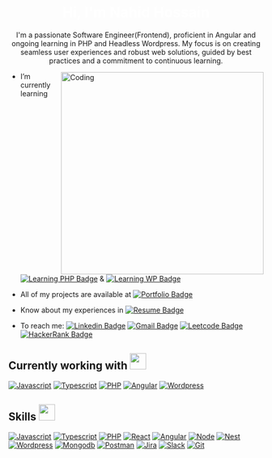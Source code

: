 <h1 align="center" style="color : white">Hi, I'm Nahid Hossain</h1>
<p align="center">I'm a passionate Software Engineer(Frontend), proficient in Angular and ongoing learning in PHP and Headless Wordpress. My focus is on creating seamless user experiences and robust web solutions, guided by best practices and a commitment to continuous learning.</p>
<img align="right" alt="Coding" width="400" src="https://cdn.dribbble.com/users/1162077/screenshots/3848914/programmer.gif" />

- I’m currently learning [![Learning PHP Badge](https://img.shields.io/badge/PHP-777BB4?style=flat-square&logo=php&logoColor=white)](https://www.php.net/manual/en/) & [![Learning WP Badge](https://img.shields.io/badge/WordPress-%23117AC9.svg?style=flat-square&logo=WordPress&logoColor=white)](https://wordpress.org/documentation/)
  
- All of my projects are available at [![Portfolio Badge](https://img.shields.io/badge/-Portfolio-243c54?style=flat-square)](https://nahid-v2.netlify.app/)

- Know about my experiences in [![Resume Badge](https://img.shields.io/badge/-Resume-3ce3b4?style=flat-square)](https://drive.google.com/drive/folders/1VSDfmrqOLy_p6cgsFoXy-xe7Tt3Cl5K8?usp=sharing)

- To reach me: [![Linkedin Badge](https://img.shields.io/badge/LinkedIn-0077B5?style=flat-square&logo=linkedin&logoColor=white)](https://www.linkedin.com/in/md-nahid-hossain-66433919b/) 
[![Gmail Badge](https://img.shields.io/badge/-Gmail-c14438?style=flat-square&logo=Gmail&logoColor=white&link=mailto:nahidhossain1184@gmail.com)](mailto:nahidhossain1184@gmail.com)
[![Leetcode Badge](https://img.shields.io/badge/-LeetCode-FFA116?style=flat-square&logo=LeetCode&logoColor=black)](https://leetcode.com/nahidhossain1184/)
[![HackerRank Badge](https://img.shields.io/badge/-Hackerrank-2EC866?style=flat-square&logo=HackerRank&logoColor=white)](https://www.hackerrank.com/profile/nahidhossain1184)



<h2> Currently working with <img src = "https://media2.giphy.com/media/QssGEmpkyEOhBCb7e1/giphy.gif?cid=ecf05e47a0n3gi1bfqntqmob8g9aid1oyj2wr3ds3mg700bl&rid=giphy.gif" width = 32px> </h2>
<a href="https://developer.mozilla.org/en-US/docs/Web/JavaScript" target="_blank"><img alt="Javascript" src="https://img.shields.io/badge/JavaScript-323330?style=flat-square&logo=javascript&logoColor=F7DF1E"></a>
<a href="https://www.typescriptlang.org/" target="_blank"><img alt="Typescript" src="https://img.shields.io/badge/TypeScript-007ACC?style=flat-square&logo=typescript&logoColor=white"></a>
<a href="https://www.php.net/manual/en/" target="_blank"><img alt="PHP" src="https://img.shields.io/badge/PHP-777BB4?style=flat-square&logo=php&logoColor=white"></a>
<a href="https://angular.io/" target="_blank"><img alt="Angular" src="https://img.shields.io/badge/Angular-DD0031?style=flat-square&logo=angular&logoColor=white"></a>
<a href="https://wordpress.org/documentation/" target="_blank"><img alt="Wordpress" src="https://img.shields.io/badge/WordPress-%23117AC9.svg?style=flat-square&logo=WordPress&logoColor=white"></a>


<h2> Skills <img src = "https://media2.giphy.com/media/QssGEmpkyEOhBCb7e1/giphy.gif?cid=ecf05e47a0n3gi1bfqntqmob8g9aid1oyj2wr3ds3mg700bl&rid=giphy.gif" width = 32px> </h2>
<a href="https://developer.mozilla.org/en-US/docs/Web/JavaScript" target="_blank"><img alt="Javascript" src="https://img.shields.io/badge/JavaScript-323330?style=flat-square&logo=javascript&logoColor=F7DF1E"></a>
<a href="https://www.typescriptlang.org/" target="_blank"><img alt="Typescript" src="https://img.shields.io/badge/TypeScript-007ACC?style=flat-square&logo=typescript&logoColor=white"></a>
<a href="https://www.php.net/manual/en/" target="_blank"><img alt="PHP" src="https://img.shields.io/badge/PHP-777BB4?style=flat-square&logo=php&logoColor=white"></a>
<a href="https://react.dev/reference/react" target="_blank"><img alt="React" src="https://img.shields.io/badge/React-20232A?style=flat-square&logo=react&logoColor=61DAFB"></a>
<a href="https://angular.io/" target="_blank"><img alt="Angular" src="https://img.shields.io/badge/Angular-DD0031?style=flat-square&logo=angular&logoColor=white"></a>
<a href="https://nodejs.org/en/" target="_blank"><img alt="Node" src="https://img.shields.io/badge/Node.js-43853D?style=flat-square&logo=node.js&logoColor=white"></a>
<a href="https://nestjs.com/" target="_blank"><img alt="Nest" src="https://img.shields.io/badge/-Nest-black?style=flat-square&logo=NestJs&logoColor=red"></a>
<a href="https://wordpress.org/documentation/" target="_blank"><img alt="Wordpress" src="https://img.shields.io/badge/WordPress-%23117AC9.svg?style=flat-square&logo=WordPress&logoColor=white"></a>
<a href="https://www.mongodb.com/" target="_blank"><img alt="Mongodb" src="https://img.shields.io/badge/MongoDB-4EA94B?style=flat-square&logo=mongodb&logoColor=white"></a>
<a href="https://www.postman.com/" target="_blank"><img alt="Postman" src="https://img.shields.io/badge/-Postman-ef5b25?style=flat-square&logo=postman&logoColor=white"></a>
<a href="https://www.atlassian.com/software/jira" target="_blank"><img alt="Jira" src="https://img.shields.io/badge/jira-%230A0FFF.svg?style=flat-square&logo=jira&logoColor=white"></a>
<a href="https://slack.com/" target="_blank"><img alt="Slack" src="https://img.shields.io/badge/Slack-4A154B?style=flat-square&logo=slack&logoColor=white"></a>
<a href="https://git-scm.com/" target="_blank"><img alt="Git" src="https://img.shields.io/badge/Git-ef5b25?style=flat-square&logo=git&logoColor=black"></a>



